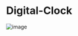 # Digital-Clock

![image](https://github.com/user-attachments/assets/43bad690-3d9e-41a2-98ac-0cb9f7e7bd24)

